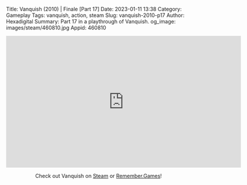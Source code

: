 Title: Vanquish (2010) | Finale [Part 17]
Date: 2023-01-11 13:38
Category: Gameplay
Tags: vanquish,  action, steam
Slug: vanquish-2010-p17
Author: Hexadigital
Summary: Part 17 in a playthrough of Vanquish.
og_image: images/steam/460810.jpg
Appid: 460810

<center><iframe src="https://www.youtube.com/embed/oWoVf_UKYro?feature=oembed" allow="accelerometer; autoplay; encrypted-media; gyroscope; picture-in-picture" width="640" height="360" frameborder="0"></iframe>

Check out Vanquish on [Steam](https://store.steampowered.com/app/460810/?curator_clanid=34633900) or [Remember.Games](https://remember.games/game/5442/vanquish/)!</center>